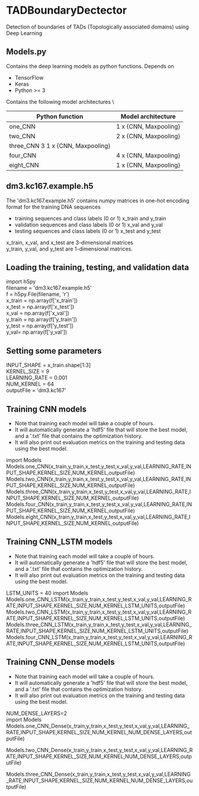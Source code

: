 

# TADBoundaryDectector

Detection of boundaries of TADs (Topologically associated domains) using Deep Learning

## Models.py

Contains the deep learning models as python functions.
Depends on
- TensorFlow
- Keras
- Python >= 3

Contains the following model architectures \

| Python function | Model architecture |
| --------------- | ------------------                   |
| one_CNN         | 1 x {CNN, Maxpooling}                |
| two_CNN         | 2 x {CNN, Maxpooling}                |
| three_CNN         3 1 x {CNN, Maxpooling}                |
| four_CNN         | 4 x {CNN, Maxpooling}                |
| eight_CNN         | 1 x {CNN, Maxpooling}                |

## dm3.kc167.example.h5

The 'dm3.kc167.example.h5' contains numpy matrices in one-hot encoding format for the training DNA sequences
- training sequences and class labels (0 or 1) x_train and y_train 
- validation sequences and class labels (0 or 1) x_val and y_val
- testing sequences and class labels (0 or 1) x_test and y_test

x_train, x_val, and x_test are 3-dimensional matrices\
y_train, y_val, and y_test are 1-dimensional matrices.

## Loading the training, testing, and validation data

import h5py \
filename = 'dm3.kc167.example.h5' \
f = h5py.File(filename, 'r') \
x_train = np.array(f['x_train']) \
x_test = np.array(f['x_test']) \
x_val = np.array(f['x_val']) \
y_train = np.array(f['y_train']) \
y_test = np.array(f['y_test']) \
y_val= np.array(f['y_val']) 

## Setting some parameters
INPUT_SHAPE = x_train.shape[1:3] \
KERNEL_SIZE = 9 \
LEARNING_RATE = 0.001 \
NUM_KERNEL = 64 \
outputFile = 'dm3.kc167' 

## Training CNN models

- Note that training each model will take a couple of hours.
- It will automatically generate a 'hdf5' file that will store the best model, and a '.txt' file that contains the optimization history.
- It will also print out evaluation metrics on the training and testing data using the best model.

import Models\
Models.one_CNN(x_train,y_train,x_test,y_test,x_val,y_val,LEARNING_RATE,INPUT_SHAPE,KERNEL_SIZE,NUM_KERNEL,outputFile)\
Models.two_CNN(x_train,y_train,x_test,y_test,x_val,y_val,LEARNING_RATE,INPUT_SHAPE,KERNEL_SIZE,NUM_KERNEL,outputFile)\
Models.three_CNN(x_train,y_train,x_test,y_test,x_val,y_val,LEARNING_RATE,INPUT_SHAPE,KERNEL_SIZE,NUM_KERNEL,outputFile)\
Models.four_CNN(x_train,y_train,x_test,y_test,x_val,y_val,LEARNING_RATE,INPUT_SHAPE,KERNEL_SIZE,NUM_KERNEL,outputFile)\
Models.eight_CNN(x_train,y_train,x_test,y_test,x_val,y_val,LEARNING_RATE,INPUT_SHAPE,KERNEL_SIZE,NUM_KERNEL,outputFile)

## Training CNN_LSTM models

- Note that training each model will take a couple of hours.
- It will automatically generate a 'hdf5' file that will store the best model, and a '.txt' file that contains the optimization history.
- It will also print out evaluation metrics on the training and testing data using the best model.

LSTM_UNITS = 40
import Models\
Models.one_CNN_LSTM(x_train,y_train,x_test,y_test,x_val,y_val,LEARNING_RATE,INPUT_SHAPE,KERNEL_SIZE,NUM_KERNEL,LSTM_UNITS,outputFile)
Models.two_CNN_LSTM(x_train,y_train,x_test,y_test,x_val,y_val,LEARNING_RATE,INPUT_SHAPE,KERNEL_SIZE,NUM_KERNEL,LSTM_UNITS,outputFile)
Models.three_CNN_LSTM(x_train,y_train,x_test,y_test,x_val,y_val,LEARNING_RATE,INPUT_SHAPE,KERNEL_SIZE,NUM_KERNEL,LSTM_UNITS,outputFile)
Models.four_CNN_LSTM(x_train,y_train,x_test,y_test,x_val,y_val,LEARNING_RATE,INPUT_SHAPE,KERNEL_SIZE,NUM_KERNEL,LSTM_UNITS,outputFile)

## Training CNN_Dense models

- Note that training each model will take a couple of hours.
- It will automatically generate a 'hdf5' file that will store the best model, and a '.txt' file that contains the optimization history.
- It will also print out evaluation metrics on the training and testing data using the best model.

NUM_DENSE_LAYERS=2 \
import Models \
Models.one_CNN_Dense(x_train,y_train,x_test,y_test,x_val,y_val,LEARNING_RATE,INPUT_SHAPE,KERNEL_SIZE,NUM_KERNEL,NUM_DENSE_LAYERS,outputFile)

Models.two_CNN_Dense(x_train,y_train,x_test,y_test,x_val,y_val,LEARNING_RATE,INPUT_SHAPE,KERNEL_SIZE,NUM_KERNEL,NUM_DENSE_LAYERS,outputFile)

Models.three_CNN_Dense(x_train,y_train,x_test,y_test,x_val,y_val,LEARNING_RATE,INPUT_SHAPE,KERNEL_SIZE,NUM_KERNEL,NUM_DENSE_LAYERS,outputFile)


